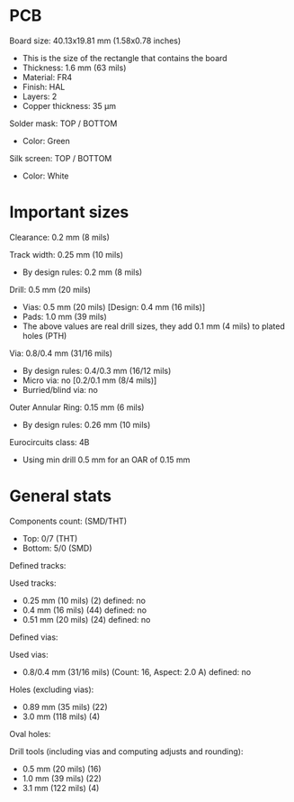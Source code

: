 # PCB

Board size: 40.13x19.81 mm (1.58x0.78 inches)

- This is the size of the rectangle that contains the board
- Thickness: 1.6 mm (63 mils)
- Material: FR4
- Finish: HAL
- Layers: 2
- Copper thickness: 35 µm

Solder mask: TOP / BOTTOM

- Color: Green

Silk screen: TOP / BOTTOM

- Color: White


# Important sizes

Clearance: 0.2 mm (8 mils)

Track width: 0.25 mm (10 mils)

- By design rules: 0.2 mm (8 mils)

Drill: 0.5 mm (20 mils)

- Vias: 0.5 mm (20 mils) [Design: 0.4 mm (16 mils)]
- Pads: 1.0 mm (39 mils)
- The above values are real drill sizes, they add 0.1 mm (4 mils) to plated holes (PTH)

Via: 0.8/0.4 mm (31/16 mils)

- By design rules: 0.4/0.3 mm (16/12 mils)
- Micro via: no [0.2/0.1 mm (8/4 mils)]
- Burried/blind via: no

Outer Annular Ring: 0.15 mm (6 mils)

- By design rules: 0.26 mm (10 mils)

Eurocircuits class: 4B
- Using min drill 0.5 mm for an OAR of 0.15 mm


# General stats

Components count: (SMD/THT)

- Top: 0/7 (THT)
- Bottom: 5/0 (SMD)

Defined tracks:


Used tracks:

- 0.25 mm (10 mils) (2) defined: no
- 0.4 mm (16 mils) (44) defined: no
- 0.51 mm (20 mils) (24) defined: no

Defined vias:


Used vias:

- 0.8/0.4 mm (31/16 mils) (Count: 16, Aspect: 2.0 A) defined: no

Holes (excluding vias):

- 0.89 mm (35 mils) (22)
- 3.0 mm (118 mils) (4)

Oval holes:


Drill tools (including vias and computing adjusts and rounding):

- 0.5 mm (20 mils) (16)
- 1.0 mm (39 mils) (22)
- 3.1 mm (122 mils) (4)




